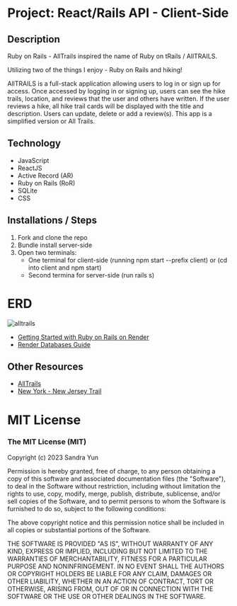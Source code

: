 # Project: React/Rails API - Client-Side

## Description

Ruby on Rails - AllTrails inspired the name of Ruby on tRails / AllTRAILS. 

Utilizing two of the things I enjoy - Ruby on Rails and hiking! 

AllTRAILS is a full-stack application allowing users to log in or sign up for access. Once accessed by logging in or signing up, users can see the hike trails, location, and reviews that the user and others have written. If the user reviews a hike, all hike trail cards will be displayed with the title and description. Users can update, delete or add a review(s). This app is a simplified version or All Trails. 

## Technology
- JavaScript
- ReactJS
- Active Record (AR)
- Ruby on Rails (RoR)
- SQLite
- CSS

## Installations / Steps 
1. Fork and clone the repo 
2. Bundle install server-side 
2. Open two terminals: 
   - One terminal for client-side (running npm start --prefix client) or (cd into client and npm start)
   - Second termina for server-side (run rails s)


# ERD 
![alltrails](https://o.remove.bg/downloads/d3dd7734-25a1-4e43-9566-318de912f5c5/diagram-removebg-preview.png) 


- [Getting Started with Ruby on Rails on Render](https://render.com/docs/deploy-rails)
- [Render Databases Guide](https://render.com/docs/databases)

## Other Resources
- [AllTrails](https://www.alltrails.com/?ref=header)
- [New York - New Jersey Trail](https://www.nynjtc.org/)


# MIT License
### The MIT License (MIT)
Copyright (c) 2023 Sandra Yun

Permission is hereby granted, free of charge, to any person obtaining a copy of this software and associated documentation files (the "Software"), to deal in the Software without restriction, including without limitation the rights to use, copy, modify, merge, publish, distribute, sublicense, and/or sell copies of the Software, and to permit persons to whom the Software is furnished to do so, subject to the following conditions:

The above copyright notice and this permission notice shall be included in all copies or substantial portions of the Software.

THE SOFTWARE IS PROVIDED "AS IS", WITHOUT WARRANTY OF ANY KIND, EXPRESS OR IMPLIED, INCLUDING BUT NOT LIMITED TO THE WARRANTIES OF MERCHANTABILITY, FITNESS FOR A PARTICULAR PURPOSE AND NONINFRINGEMENT. IN NO EVENT SHALL THE AUTHORS OR COPYRIGHT HOLDERS BE LIABLE FOR ANY CLAIM, DAMAGES OR OTHER LIABILITY, WHETHER IN AN ACTION OF CONTRACT, TORT OR OTHERWISE, ARISING FROM, OUT OF OR IN CONNECTION WITH THE SOFTWARE OR THE USE OR OTHER DEALINGS IN THE SOFTWARE.
